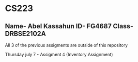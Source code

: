 # CS223
Name- Abel Kassahun
ID- FG4687
Class- DRBSE2102A
------------------------------------------------------------------
All 3 of the previous assigments are outside of this repository

Thursday july 7 - Assigment 4 (Inventory Assignment)
